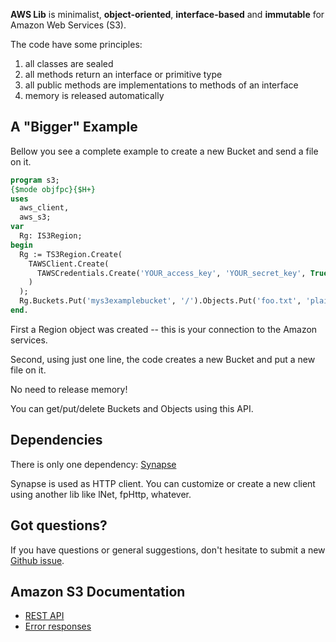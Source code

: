 **AWS Lib** is minimalist, **object-oriented**, **interface-based** and **immutable** for Amazon Web Services (S3).

The code have some principles:
 1. all classes are sealed
 2. all methods return an interface or primitive type
 3. all public methods are implementations to methods of an interface
 4. memory is released automatically 

## A "Bigger" Example

Bellow you see a complete example to create a new Bucket and send a file on it.

``` pascal
program s3;
{$mode objfpc}{$H+}
uses
  aws_client,
  aws_s3;
var
  Rg: IS3Region;
begin
  Rg := TS3Region.Create(
    TAWSClient.Create(
      TAWSCredentials.Create('YOUR_access_key', 'YOUR_secret_key', True)
    )
  );
  Rg.Buckets.Put('mys3examplebucket', '/').Objects.Put('foo.txt', 'plain', 'foo.txt', '');
end.
```

First a Region object was created -- this is your connection to the Amazon services.

Second, using just one line, the code creates a new Bucket and put a new file on it.

No need to release memory!

You can get/put/delete Buckets and Objects using this API.

## Dependencies 

There is only one dependency: [Synapse](http://synapse.ararat.cz/doku.php/download)

Synapse is used as HTTP client.  You can customize or create a new client using another lib like lNet, fpHttp, whatever.

## Got questions?

If you have questions or general suggestions, don't hesitate to submit
a new [Github issue](https://github.com/mdbs99/AWS/issues/new).

## Amazon S3 Documentation
* [REST API](http://docs.aws.amazon.com/AmazonS3/latest/API/APIRest.html)
* [Error responses](http://docs.aws.amazon.com/AmazonS3/latest/API/ErrorResponses.html)
